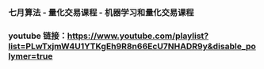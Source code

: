 ### 七月算法 - 量化交易课程 - 机器学习和量化交易课程
### youtube 链接：https://www.youtube.com/playlist?list=PLwTxjmW4U1YTKgEh9R8n66EcU7NHADR9y&disable_polymer=true
